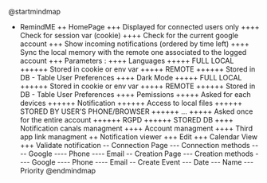 @startmindmap
+ RemindME
++ HomePage
+++ Displayed for connected users only
++++ Check for session var (cookie)
++++ Check for the current google account
+++ Show incoming notifications (ordered by time left)
++++ Sync the local memory with the remote one associated to the logged account
+++ Parameters :
++++ Languages
+++++ FULL LOCAL
++++++ Stored in cookie or env var
+++++ REMOTE
++++++ Stored in DB - Table User Preferences
++++ Dark Mode
+++++ FULL LOCAL
++++++ Stored in cookie or env var
+++++ REMOTE
++++++ Stored in DB - Table User Preferences
++++ Pemissions
+++++ Asked for each devices
++++++ Notification
++++++ Access to local files
++++++ STORED BY USER'S PHONE/BROWSER
++++++ ...
+++++ Asked once for the entire account
++++++ RGPD
++++++ STORED DB
++++ Notification canals managment
++++ Account managment
++++ Third app link managment
++ Notification viewer
+++ Edit
+++ Calendar View
+++ Validate notification
-- Connection Page
--- Connection methods
---- Google
---- Phone
---- Email
-- Creation Page
--- Creation methods
---- Google
---- Phone
---- Email
-- Create Event
--- Date
--- Name
--- Priority
@endmindmap
